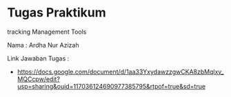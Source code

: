 # Tugas Praktikum 
tracking Management Tools

Nama : Ardha Nur Azizah

Link Jawaban Tugas : 
* https://docs.google.com/document/d/1aa33YxydawzzgwCKA8zbMqlxv_MQCcpw/edit?usp=sharing&ouid=117036124690977385795&rtpof=true&sd=true